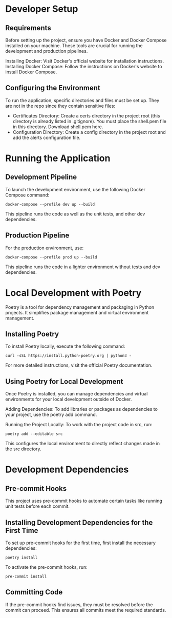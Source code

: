 # Developer Setup
## Requirements
Before setting up the project, ensure you have Docker and Docker Compose installed on your machine. These tools are crucial for running the development and production pipelines.

Installing Docker: Visit Docker's official website for installation instructions.
Installing Docker Compose: Follow the instructions on Docker's website to install Docker Compose.

## Configuring the Environment
To run the application, specific directories and files must be set up. They are not in the repo since they contain sensitive files:

- Certificates Directory: Create a certs directory in the project root (this directory is already listed in .gitignore). You must place the shell.pem file in this directory. Download shell.pem here.
- Configuration Directory: Create a config directory in the project root and add the alerts configuration file.

# Running the Application
## Development Pipeline
To launch the development environment, use the following Docker Compose command:

```
docker-compose --profile dev up --build
```

This pipeline runs the code as well as the unit tests, and other dev dependencies.

## Production Pipeline
For the production environment, use:

```
docker-compose --profile prod up --build
```

This pipeline runs the code in a lighter environment without tests and dev dependencies.

# Local Development with Poetry
Poetry is a tool for dependency management and packaging in Python projects. It simplifies package management and virtual environment management.

## Installing Poetry
To install Poetry locally, execute the following command:

```
curl -sSL https://install.python-poetry.org | python3 -
```
For more detailed instructions, visit the official Poetry documentation.

## Using Poetry for Local Development
Once Poetry is installed, you can manage dependencies and virtual environments for your local development outside of Docker.

Adding Dependencies: To add libraries or packages as dependencies to your project, use the poetry add command.

Running the Project Locally:
To work with the project code in src, run:

```
poetry add --editable src
```
This configures the local environment to directly reflect changes made in the src directory.

# Development Dependencies
## Pre-commit Hooks
This project uses pre-commit hooks to automate certain tasks like running unit tests before each commit.

## Installing Development Dependencies for the First Time
To set up pre-commit hooks for the first time, first install the necessary dependencies:

```
poetry install
``` 


To activate the pre-commit hooks, run:

```
pre-commit install
```

## Committing Code
If the pre-commit hooks find issues, they must be resolved before the commit can proceed. This ensures all commits meet the required standards.